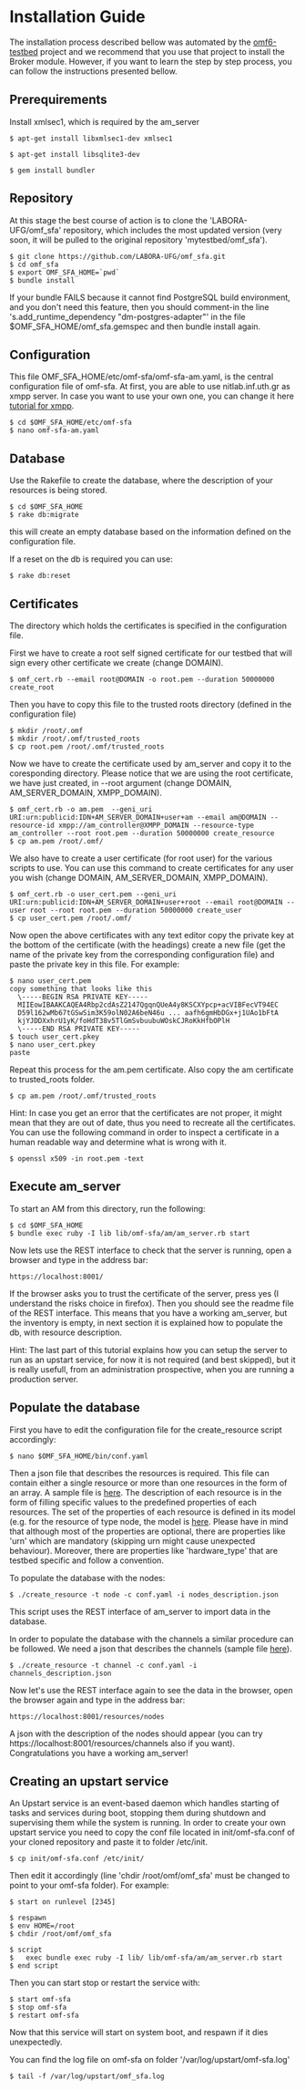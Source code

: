 Installation Guide
==================

The installation process described bellow was automated by the [omf6-testbed](https://github.com/LABORA-UFG/omf6-testbed) project and we recommend that you use that project to install the Broker module. However, if you want to learn the step by step process, you can follow the instructions presented bellow.

Prerequirements
---------------

Install xmlsec1, which is required by the am_server

    $ apt-get install libxmlsec1-dev xmlsec1

    $ apt-get install libsqlite3-dev

    $ gem install bundler

Repository
----------

At this stage the best course of action is to clone the 'LABORA-UFG/omf_sfa' repository, which includes the most updated version (very soon, it will be pulled to the original repository 'mytestbed/omf_sfa').

    $ git clone https://github.com/LABORA-UFG/omf_sfa.git
    $ cd omf_sfa
    $ export OMF_SFA_HOME=`pwd`
    $ bundle install

If your bundle FAILS because it cannot find PostgreSQL build environment, and you don't need this feature, then you should comment-in the line 
's.add_runtime_dependency "dm-postgres-adapter"' in the file $OMF_SFA_HOME/omf_sfa.gemspec and then bundle install again.

Configuration
-------------

This file OMF_SFA_HOME/etc/omf-sfa/omf-sfa-am.yaml, is the central configuration file of omf-sfa.
At first, you are able to use nitlab.inf.uth.gr as xmpp server. In case you want to use your own one, you can change it here [tutorial for xmpp](http://mytestbed.net/doc/omf/file.set_up_communication_server.html).

    $ cd $OMF_SFA_HOME/etc/omf-sfa
    $ nano omf-sfa-am.yaml

Database
--------

Use the Rakefile to create the database, where the description of your resources is being stored.

    $ cd $OMF_SFA_HOME
    $ rake db:migrate

this will create an empty database based on the information defined on the configuration file.

If a reset on the db is required you can use:

    $ rake db:reset

Certificates
------------

The directory which holds the certificates is specified in the configuration
file.

First we have to create a root self signed certificate for our testbed that will sign every other
certificate we create (change DOMAIN).

    $ omf_cert.rb --email root@DOMAIN -o root.pem --duration 50000000 create_root

Then you have to copy this file to the trusted roots directory (defined in the configuration file)

    $ mkdir /root/.omf
    $ mkdir /root/.omf/trusted_roots
    $ cp root.pem /root/.omf/trusted_roots

Now we have to create the certificate used by am_server and copy it to the coresponding directory.
Please notice that we are using the root certificate, we have just created, in --root argument
(change DOMAIN, AM_SERVER_DOMAIN, XMPP_DOMAIN). 


    $ omf_cert.rb -o am.pem  --geni_uri URI:urn:publicid:IDN+AM_SERVER_DOMAIN+user+am --email am@DOMAIN --resource-id xmpp://am_controller@XMPP_DOMAIN --resource-type am_controller --root root.pem --duration 50000000 create_resource
    $ cp am.pem /root/.omf/

We also have to create a user certificate (for root user) for the various scripts to use. You can use this command to 
create certificates for any user you wish (change DOMAIN, AM_SERVER_DOMAIN, XMPP_DOMAIN).

    $ omf_cert.rb -o user_cert.pem --geni_uri URI:urn:publicid:IDN+AM_SERVER_DOMAIN+user+root --email root@DOMAIN --user root --root root.pem --duration 50000000 create_user
    $ cp user_cert.pem /root/.omf/

Now open the above certificates with any text editor copy the private key at the bottom of the certificate (with the headings)
create a new file (get the name of the private key from the corresponding configuration file) and paste the private key in this file.
For example:

    $ nano user_cert.pem
    copy something that looks like this
      \-----BEGIN RSA PRIVATE KEY-----
      MIIEowIBAAKCAQEA4Rbp2cdAsZ2147QgqnQUeA4y8KSCXYpcp+acVIBFecVT94EC
      D59l162wMb67tGSwSim3K59olN02A6beN46u ... aafh6gmHbDGx+j1UAo1bFtA
      kjYJDDXxhrU1yK/foHdT38v5TlGmSvbuubuWOskCJRoKkHfbOPlH
      \-----END RSA PRIVATE KEY-----
    $ touch user_cert.pkey
    $ nano user_cert.pkey
    paste

Repeat this process for the am.pem certificate.
Also copy the am certificate to trusted_roots folder.

	$ cp am.pem /root/.omf/trusted_roots 

Hint: In case you get an error that the certificates are not proper, it might mean that they are out of date, thus you need to recreate
all the certificates. You can use the following command in order to inspect a certificate in a human readable way and determine
what is wrong with it.

    $ openssl x509 -in root.pem -text

Execute am_server
-------------------

To start an AM from this directory, run the following:

    $ cd $OMF_SFA_HOME
    $ bundle exec ruby -I lib lib/omf-sfa/am/am_server.rb start

Now lets use the REST interface to check that the server is running, open a browser and type in the address bar:

	https://localhost:8001/

If the browser asks you to trust the certificate of the server, press yes (I understand the risks choice in firefox).
Then you should see the readme file of the REST interface. This means that you have a working am_server, but the inventory is 
empty, in next section it is explained how to populate the db, with resource description.

Hint: The last part of this tutorial explains how you can setup the server to run as an upstart service, for now it is 
not required (and best skipped), but it is really usefull, from an administration prospective, when you are running a production server.

Populate the database
---------------------

First you have to edit the configuration file for the create_resource script accordingly:

    $ nano $OMF_SFA_HOME/bin/conf.yaml

Then a json file that describes the resources is required. 
This file can contain either a single resource or more than one resources in the form of an array. 
A sample file is [here](https://github.com/LABORA-UFG/omf_sfa/tree/master/examples/Populate_DB/sample_nitos_enriched_nodes_out.json). 
The description of each resource is in the form of filling specific values to the predefined properties of each resources. 
The set of the properties of each resource is defined in its model (e.g. for the resource of type node, the model is [here](https://github.com/LABORA-UFG/omf_sfa/blob/master/lib/omf-sfa/resource/node.rb).
Please have in mind that although most of the properties are optional, there are properties like 'urn' which are mandatory (skipping urn might cause unexpected behaviour).
Moreover, there are properties like 'hardware_type' that are testbed specific and follow a convention.

To populate the database with the nodes:

    $ ./create_resource -t node -c conf.yaml -i nodes_description.json

This script uses the REST interface of am_server to import data in the database.

In order to populate the database with the channels a similar procedure can be followed. We need a json that describes the
channels (sample file [here](https://github.com/LABORA-UFG/omf_sfa/tree/master/examples/Populate_DB/sample_nitos_channels.json)).

    $ ./create_resource -t channel -c conf.yaml -i channels_description.json

Now let's use the REST interface again to see the data in the browser, open the browser again and type in the address bar:
    
    https://localhost:8001/resources/nodes

A json with the description of the nodes should appear (you can try https://localhost:8001/resources/channels also if you want).
Congratulations you have a working am_server!

Creating an upstart service 
---------------------------

An Upstart service is an event-based daemon which handles starting of tasks and services during boot, 
stopping them during shutdown and supervising them while the system is running.
In order to create your own upstart service you need to copy the conf file located in init/omf-sfa.conf of
your cloned repository and paste it to folder /etc/init. 

    $ cp init/omf-sfa.conf /etc/init/

Then edit it accordingly (line 'chdir /root/omf/omf_sfa' must be changed to point to your omf-sfa folder). For example:


    $ start on runlevel [2345]

    $ respawn
    $ env HOME=/root
    $ chdir /root/omf/omf_sfa
     
    $ script
    $   exec bundle exec ruby -I lib/ lib/omf-sfa/am/am_server.rb start
    $ end script

Then you can start stop or restart the service with:

    $ start omf-sfa
    $ stop omf-sfa
    $ restart omf-sfa

Now that this service will start on system boot, and respawn if it dies unexpectedly.

You can find the log file on omf-sfa on folder '/var/log/upstart/omf-sfa.log'

    $ tail -f /var/log/upstart/omf_sfa.log 
